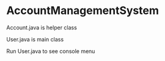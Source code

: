 # AccountManagementSystem
Account.java is helper class

User.java is main class

Run User.java to see console menu

